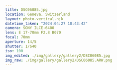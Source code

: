 ```yaml
---
title: DSC06085.jpg
location: Geneva, Switzerland
layout: photo-vertical.njk
datetime_taken: "2024:04:27 18:43:42"
camera: SONY ILCE-6400
lens: E 17-70mm F2.8 B070
focal: 70mm
aperture: 14/5
shutter: 1/640
iso: 100
img_edited: ./img/gallery/gallery2/DSC06085.jpg
img_raw: ./img/gallery/gallery2/DSC06085.ARW.png
---
```

